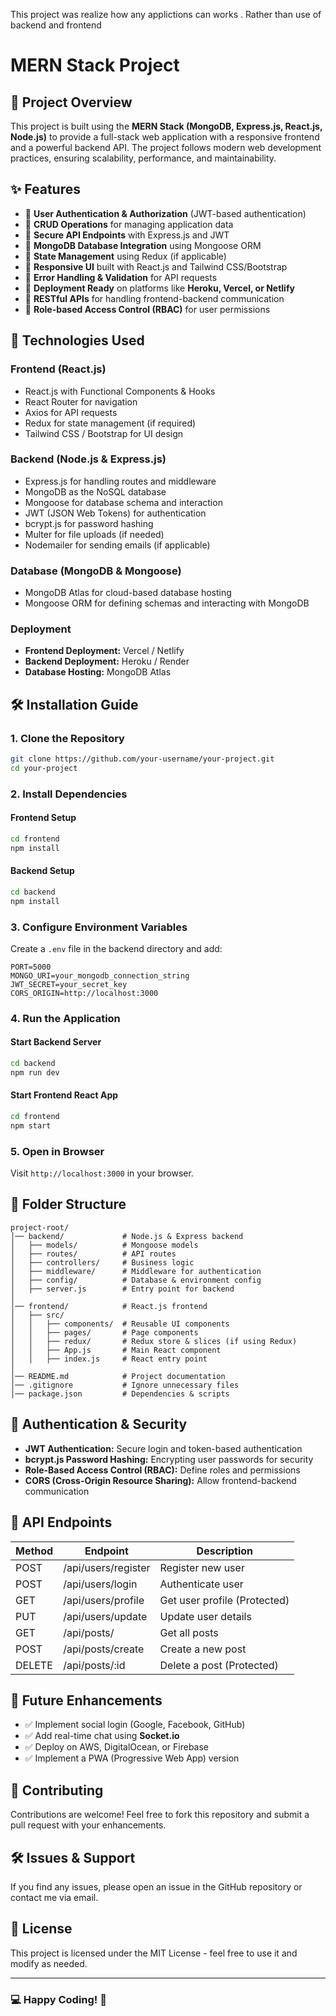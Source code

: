 This project was realize how  any applictions can works . Rather than use of backend and frontend 

# MERN Stack Project

## 📌 Project Overview
This project is built using the **MERN Stack (MongoDB, Express.js, React.js, Node.js)** to provide a full-stack web application with a responsive frontend and a powerful backend API. The project follows modern web development practices, ensuring scalability, performance, and maintainability.

## ✨ Features
- 🔹 **User Authentication & Authorization** (JWT-based authentication)
- 🔹 **CRUD Operations** for managing application data
- 🔹 **Secure API Endpoints** with Express.js and JWT
- 🔹 **MongoDB Database Integration** using Mongoose ORM
- 🔹 **State Management** using Redux (if applicable)
- 🔹 **Responsive UI** built with React.js and Tailwind CSS/Bootstrap
- 🔹 **Error Handling & Validation** for API requests
- 🔹 **Deployment Ready** on platforms like **Heroku, Vercel, or Netlify**
- 🔹 **RESTful APIs** for handling frontend-backend communication
- 🔹 **Role-based Access Control (RBAC)** for user permissions

## 🚀 Technologies Used

### **Frontend (React.js)**
- React.js with Functional Components & Hooks
- React Router for navigation
- Axios for API requests
- Redux for state management (if required)
- Tailwind CSS / Bootstrap for UI design

### **Backend (Node.js & Express.js)**
- Express.js for handling routes and middleware
- MongoDB as the NoSQL database
- Mongoose for database schema and interaction
- JWT (JSON Web Tokens) for authentication
- bcrypt.js for password hashing
- Multer for file uploads (if needed)
- Nodemailer for sending emails (if applicable)

### **Database (MongoDB & Mongoose)**
- MongoDB Atlas for cloud-based database hosting
- Mongoose ORM for defining schemas and interacting with MongoDB

### **Deployment**
- **Frontend Deployment:** Vercel / Netlify
- **Backend Deployment:** Heroku / Render
- **Database Hosting:** MongoDB Atlas

## 🛠️ Installation Guide

### **1. Clone the Repository**
```sh
git clone https://github.com/your-username/your-project.git
cd your-project
```

### **2. Install Dependencies**
#### **Frontend Setup**
```sh
cd frontend
npm install
```
#### **Backend Setup**
```sh
cd backend
npm install
```

### **3. Configure Environment Variables**
Create a `.env` file in the backend directory and add:
```
PORT=5000
MONGO_URI=your_mongodb_connection_string
JWT_SECRET=your_secret_key
CORS_ORIGIN=http://localhost:3000
```

### **4. Run the Application**
#### **Start Backend Server**
```sh
cd backend
npm run dev
```
#### **Start Frontend React App**
```sh
cd frontend
npm start
```

### **5. Open in Browser**
Visit `http://localhost:3000` in your browser.

## 📌 Folder Structure
```
project-root/
│── backend/             # Node.js & Express backend
│   ├── models/          # Mongoose models
│   ├── routes/          # API routes
│   ├── controllers/     # Business logic
│   ├── middleware/      # Middleware for authentication
│   ├── config/          # Database & environment config
│   ├── server.js        # Entry point for backend
│
│── frontend/            # React.js frontend
│   ├── src/
│   │   ├── components/  # Reusable UI components
│   │   ├── pages/       # Page components
│   │   ├── redux/       # Redux store & slices (if using Redux)
│   │   ├── App.js       # Main React component
│   │   ├── index.js     # React entry point
│
│── README.md            # Project documentation
│── .gitignore           # Ignore unnecessary files
│── package.json         # Dependencies & scripts
```

## 🔐 Authentication & Security
- **JWT Authentication:** Secure login and token-based authentication
- **bcrypt.js Password Hashing:** Encrypting user passwords for security
- **Role-Based Access Control (RBAC):** Define roles and permissions
- **CORS (Cross-Origin Resource Sharing):** Allow frontend-backend communication

## 🚀 API Endpoints
| Method | Endpoint | Description |
|--------|-------------|-------------|
| POST | /api/users/register | Register new user |
| POST | /api/users/login | Authenticate user |
| GET | /api/users/profile | Get user profile (Protected) |
| PUT | /api/users/update | Update user details |
| GET | /api/posts/ | Get all posts |
| POST | /api/posts/create | Create a new post |
| DELETE | /api/posts/:id | Delete a post (Protected) |

## 📌 Future Enhancements
- ✅ Implement social login (Google, Facebook, GitHub)
- ✅ Add real-time chat using **Socket.io**
- ✅ Deploy on AWS, DigitalOcean, or Firebase
- ✅ Implement a PWA (Progressive Web App) version

## 🌟 Contributing
Contributions are welcome! Feel free to fork this repository and submit a pull request with your enhancements.

## 🛠️ Issues & Support
If you find any issues, please open an issue in the GitHub repository or contact me via email.

## 📄 License
This project is licensed under the MIT License - feel free to use it and modify as needed.

---
### 💻 Happy Coding! 🚀

